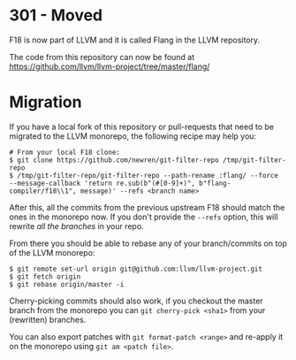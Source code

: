 # 301 - Moved

F18 is now part of LLVM and it is called Flang in the LLVM repository.

The code from this repository can now be found at
https://github.com/llvm/llvm-project/tree/master/flang/

# Migration

If you have a local fork of this repository or pull-requests that need to be
migrated to the LLVM monorepo, the following recipe may help you:

```
# From your local F18 clone:
$ git clone https://github.com/newren/git-filter-repo /tmp/git-filter-repo
$ /tmp/git-filter-repo/git-filter-repo --path-rename :flang/ --force  --message-callback 'return re.sub(b"(#[0-9]+)", b"flang-compiler/f18\\1", message)' --refs <branch name>
```

After this, all the commits from the previous upstream F18 should match the
ones in the monorepo now. If you don't provide the `--refs` option, this
will rewrite *all the branches* in your repo.

From there you should be able to rebase any of your branch/commits on top of
the LLVM monorepo:

```
$ git remote set-url origin git@github.com:llvm/llvm-project.git
$ git fetch origin
$ git rebase origin/master -i
```

Cherry-picking commits should also work, if you checkout the master branch from
the monorepo you can `git cherry-pick <sha1>` from your (rewritten) branches.

You can also export patches with `git format-patch <range>` and re-apply it on
the monorepo using `git am <patch file>`.

